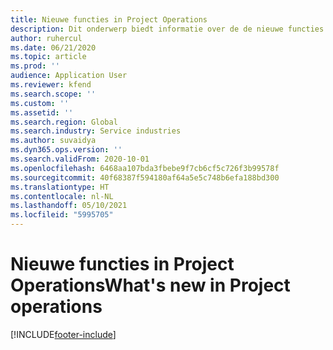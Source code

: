 ```yaml
---
title: Nieuwe functies in Project Operations
description: Dit onderwerp biedt informatie over de de nieuwe functies en functionaliteitin Microsoft Dynamics 365 Project Operations.
author: ruhercul
ms.date: 06/21/2020
ms.topic: article
ms.prod: ''
audience: Application User
ms.reviewer: kfend
ms.search.scope: ''
ms.custom: ''
ms.assetid: ''
ms.search.region: Global
ms.search.industry: Service industries
ms.author: suvaidya
ms.dyn365.ops.version: ''
ms.search.validFrom: 2020-10-01
ms.openlocfilehash: 6468aa107bda3fbebe9f7cb6cf5c726f3b99578f
ms.sourcegitcommit: 40f68387f594180af64a5e5c748b6efa188bd300
ms.translationtype: HT
ms.contentlocale: nl-NL
ms.lasthandoff: 05/10/2021
ms.locfileid: "5995705"
---
```

# <a name="whats-new-in-project-operations"></a><span data-ttu-id="248cc-103">Nieuwe functies in Project Operations</span><span class="sxs-lookup"><span data-stu-id="248cc-103">What's new in Project operations</span></span>


[!INCLUDE[footer-include](../includes/footer-banner.md)]